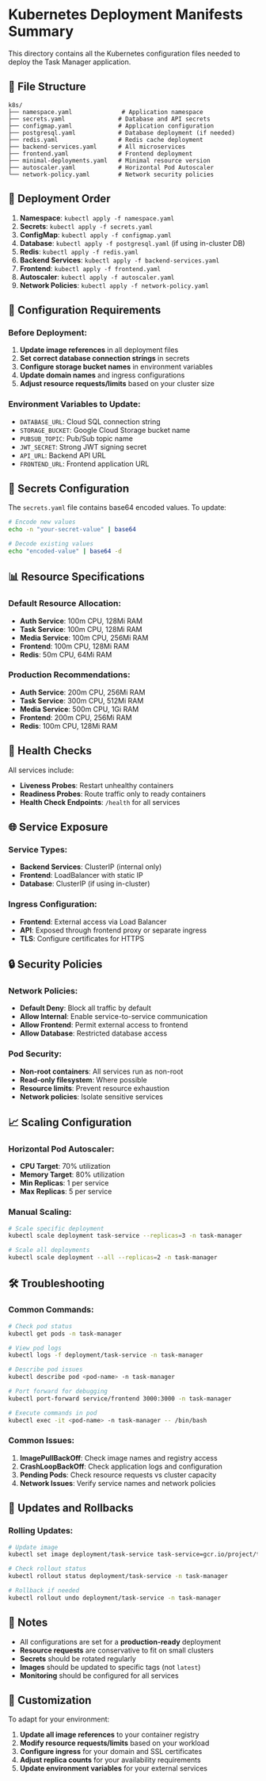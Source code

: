 # Kubernetes Deployment Manifests Summary

This directory contains all the Kubernetes configuration files needed to deploy the Task Manager application.

## 📁 File Structure

```
k8s/
├── namespace.yaml              # Application namespace
├── secrets.yaml               # Database and API secrets
├── configmap.yaml             # Application configuration
├── postgresql.yaml            # Database deployment (if needed)
├── redis.yaml                 # Redis cache deployment
├── backend-services.yaml      # All microservices
├── frontend.yaml              # Frontend deployment
├── minimal-deployments.yaml   # Minimal resource version
├── autoscaler.yaml            # Horizontal Pod Autoscaler
└── network-policy.yaml        # Network security policies
```

## 🚀 Deployment Order

1. **Namespace**: `kubectl apply -f namespace.yaml`
2. **Secrets**: `kubectl apply -f secrets.yaml`
3. **ConfigMap**: `kubectl apply -f configmap.yaml`
4. **Database**: `kubectl apply -f postgresql.yaml` (if using in-cluster DB)
5. **Redis**: `kubectl apply -f redis.yaml`
6. **Backend Services**: `kubectl apply -f backend-services.yaml`
7. **Frontend**: `kubectl apply -f frontend.yaml`
8. **Autoscaler**: `kubectl apply -f autoscaler.yaml`
9. **Network Policies**: `kubectl apply -f network-policy.yaml`

## 🔧 Configuration Requirements

### Before Deployment:
1. **Update image references** in all deployment files
2. **Set correct database connection strings** in secrets
3. **Configure storage bucket names** in environment variables
4. **Update domain names** and ingress configurations
5. **Adjust resource requests/limits** based on your cluster size

### Environment Variables to Update:
- `DATABASE_URL`: Cloud SQL connection string
- `STORAGE_BUCKET`: Google Cloud Storage bucket name
- `PUBSUB_TOPIC`: Pub/Sub topic name
- `JWT_SECRET`: Strong JWT signing secret
- `API_URL`: Backend API URL
- `FRONTEND_URL`: Frontend application URL

## 🔐 Secrets Configuration

The `secrets.yaml` file contains base64 encoded values. To update:

```bash
# Encode new values
echo -n "your-secret-value" | base64

# Decode existing values
echo "encoded-value" | base64 -d
```

## 📊 Resource Specifications

### Default Resource Allocation:
- **Auth Service**: 100m CPU, 128Mi RAM
- **Task Service**: 100m CPU, 128Mi RAM  
- **Media Service**: 100m CPU, 256Mi RAM
- **Frontend**: 100m CPU, 128Mi RAM
- **Redis**: 50m CPU, 64Mi RAM

### Production Recommendations:
- **Auth Service**: 200m CPU, 256Mi RAM
- **Task Service**: 300m CPU, 512Mi RAM
- **Media Service**: 500m CPU, 1Gi RAM
- **Frontend**: 200m CPU, 256Mi RAM
- **Redis**: 100m CPU, 128Mi RAM

## 🔄 Health Checks

All services include:
- **Liveness Probes**: Restart unhealthy containers
- **Readiness Probes**: Route traffic only to ready containers
- **Health Check Endpoints**: `/health` for all services

## 🌐 Service Exposure

### Service Types:
- **Backend Services**: ClusterIP (internal only)
- **Frontend**: LoadBalancer with static IP
- **Database**: ClusterIP (if using in-cluster)

### Ingress Configuration:
- **Frontend**: External access via Load Balancer
- **API**: Exposed through frontend proxy or separate ingress
- **TLS**: Configure certificates for HTTPS

## 🔒 Security Policies

### Network Policies:
- **Default Deny**: Block all traffic by default
- **Allow Internal**: Enable service-to-service communication
- **Allow Frontend**: Permit external access to frontend
- **Allow Database**: Restricted database access

### Pod Security:
- **Non-root containers**: All services run as non-root
- **Read-only filesystem**: Where possible
- **Resource limits**: Prevent resource exhaustion
- **Network policies**: Isolate sensitive services

## 📈 Scaling Configuration

### Horizontal Pod Autoscaler:
- **CPU Target**: 70% utilization
- **Memory Target**: 80% utilization
- **Min Replicas**: 1 per service
- **Max Replicas**: 5 per service

### Manual Scaling:
```bash
# Scale specific deployment
kubectl scale deployment task-service --replicas=3 -n task-manager

# Scale all deployments
kubectl scale deployment --all --replicas=2 -n task-manager
```

## 🛠️ Troubleshooting

### Common Commands:
```bash
# Check pod status
kubectl get pods -n task-manager

# View pod logs
kubectl logs -f deployment/task-service -n task-manager

# Describe pod issues
kubectl describe pod <pod-name> -n task-manager

# Port forward for debugging
kubectl port-forward service/frontend 3000:3000 -n task-manager

# Execute commands in pod
kubectl exec -it <pod-name> -n task-manager -- /bin/bash
```

### Common Issues:
1. **ImagePullBackOff**: Check image names and registry access
2. **CrashLoopBackOff**: Check application logs and configuration
3. **Pending Pods**: Check resource requests vs cluster capacity
4. **Network Issues**: Verify service names and network policies

## 🔄 Updates and Rollbacks

### Rolling Updates:
```bash
# Update image
kubectl set image deployment/task-service task-service=gcr.io/project/task-service:v2 -n task-manager

# Check rollout status
kubectl rollout status deployment/task-service -n task-manager

# Rollback if needed
kubectl rollout undo deployment/task-service -n task-manager
```

## 📝 Notes

- All configurations are set for a **production-ready** deployment
- **Resource requests** are conservative to fit on small clusters
- **Secrets** should be rotated regularly
- **Images** should be updated to specific tags (not `latest`)
- **Monitoring** should be configured for all services

## 🔧 Customization

To adapt for your environment:

1. **Update all image references** to your container registry
2. **Modify resource requests/limits** based on your workload
3. **Configure ingress** for your domain and SSL certificates  
4. **Adjust replica counts** for your availability requirements
5. **Update environment variables** for your external services
